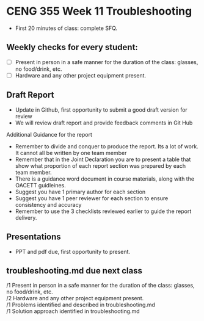 # CENG 355 Week 11 Troubleshooting

- First 20 minutes of class: complete SFQ.

## Weekly checks for every student:
- [ ] Present in person in a safe manner for the duration of the class: glasses, no food/drink, etc.
- [ ] Hardware and any other project equipment present.

## Draft Report
- Update in Github, first opportunity to submit a good draft version for review
- We will review draft report and provide feedback comments in Git Hub

Additional Guidance for the report
- Remember to divide and conquer to produce the report. Its a lot of work. It cannot all be written by one team member
- Remember that in the Joint Declaration you are to present a table that show what proportion of each report section was prepared by each team member.
- There is a guidance word document in course materials, along with the OACETT guidleines. 
- Suggest you have 1 primary author for each section
- Suggest you have 1 peer reviewer for each section to ensure consistency and accuracy
- Remember to use the 3 checklists reviewed earlier to guide the report delivery. 
  
## Presentations
- PPT and pdf due, first opportunity to present.   

## troubleshooting.md due next class
/1 Present in person in a safe manner for the duration of the class: glasses, no food/drink, etc.   
/2 Hardware and any other project equipment present.   
/1 Problems identified and described in troubleshooting.md   
/1 Solution approach identified in troubleshooting.md   
